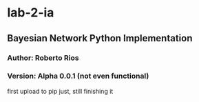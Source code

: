 # lab-2-ia

## Bayesian Network Python Implementation

### Author: Roberto Rios

### Version: Alpha 0.0.1 (not even functional)

first upload to pip just, still finishing it
